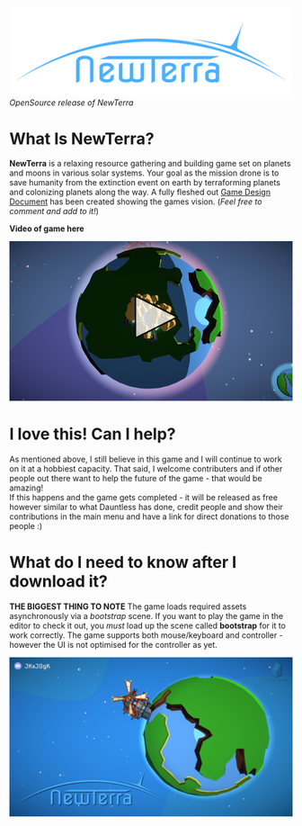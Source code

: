 ![NewTerra Logo](/Assets/2.%20Artwork/Logo.png)
*OpenSource release of NewTerra*

# What Is NewTerra?
**NewTerra** is a relaxing resource gathering and building game set on planets and moons in various solar systems.  Your goal as the mission drone is to save humanity from the extinction event on earth by terraforming planets and colonizing planets along the way.
A fully fleshed out [Game Design Document](https://docs.google.com/document/d/1NYWqWIF6ULXIiZC99v4d6BNCfC1VkDRlUcD5BAccXhU/edit?usp=sharing) has been created showing the games vision.  (*Feel free to comment and add to it!*)

**Video of game here**

[![YouTube](Landing.png)](https://www.youtube.com/watch?v=12vqFxX7Za4)

# I love this! Can I help?
As mentioned above, I still believe in this game and I will continue to work on it at a hobbiest capacity.  That said, I welcome contributers and if other people out there want to help the future of the game - that would be amazing!  
If this happens and the game gets completed - it will be released as free however similar to what Dauntless has done, credit people and show their contributions in the main menu and have a link for direct donations to those people :)

# What do I need to know after I download it?
**THE BIGGEST THING TO NOTE** The game loads required assets asynchronously via a *bootstrap* scene.
If you want to play the game in the editor to check it out, you *must* load up the scene called **bootstrap** for it to work correctly.
The game supports both mouse/keyboard and controller - however the UI is not optimised for the controller as yet.

![Promo Pic](Assets/2.%20Artwork/UI/Promo%201.jpg)
